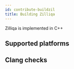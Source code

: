 ```yaml
---
id: contribute-buildzil
title: Building Zilliqa
---
```

Zilliqa is implemented in C++

## Supported platforms

## Clang checks